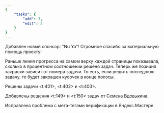 ```yaml
---
{
    "tasks": {
        "add": 3,
        "edit": 2
    }
}
---
```


Добавлен новый спонсор: "Nu Ya"! Огромное спасибо за материальную помощь проекту!

Раньше линия прогресса на самом верху каждой страницы показывала, сколько в процентном соотношении решено задач.
Теперь же позиция закраски зависит от номера задачи. То есть, если решить последнюю задачу, то будет закрашен кусочек в конце полосы.

Решены задачи <t:401>, <t:402> и <t:403>.

Добавлены решения <t:149> и <t:150> задач от [Семена Вдовыкина](/solvers#iiilll_llliii).

Исправлена проблема с мета-тегами верификации в Яндекс.Мастере.